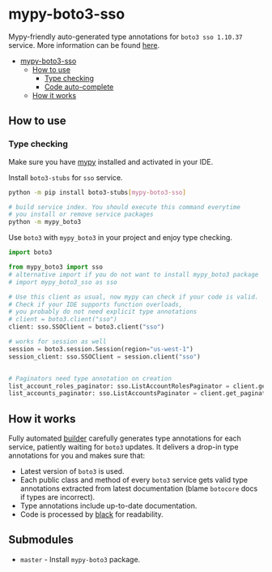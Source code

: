# mypy-boto3-sso

Mypy-friendly auto-generated type annotations for `boto3 sso 1.10.37` service.
More information can be found [here](https://github.com/vemel/mypy_boto3).

- [mypy-boto3-sso](#mypy-boto3-sso)
  - [How to use](#how-to-use)
    - [Type checking](#type-checking)
    - [Code auto-complete](#code-auto-complete)
  - [How it works](#how-it-works)

## How to use

### Type checking

Make sure you have [mypy](https://github.com/python/mypy) installed and activated in your IDE.

Install `boto3-stubs` for `sso` service.

```bash
python -m pip install boto3-stubs[mypy-boto3-sso]

# build service index. You should execute this command everytime
# you install or remove service packages
python -m mypy_boto3
```

Use `boto3` with `mypy_boto3` in your project and enjoy type checking.

```python
import boto3

from mypy_boto3 import sso
# alternative import if you do not want to install mypy_boto3 package
# import mypy_boto3_sso as sso

# Use this client as usual, now mypy can check if your code is valid.
# Check if your IDE supports function overloads,
# you probably do not need explicit type annotations
# client = boto3.client("sso")
client: sso.SSOClient = boto3.client("sso")

# works for session as well
session = boto3.session.Session(region="us-west-1")
session_client: sso.SSOClient = session.client("sso")


# Paginators need type annotation on creation
list_account_roles_paginator: sso.ListAccountRolesPaginator = client.get_paginator("list_account_roles")
list_accounts_paginator: sso.ListAccountsPaginator = client.get_paginator("list_accounts")
```

## How it works

Fully automated [builder](https://github.com/vemel/mypy_boto3) carefully generates
type annotations for each service, patiently waiting for `boto3` updates. It delivers
a drop-in type annotations for you and makes sure that:

- Latest version of `boto3` is used.
- Each public class and method of every `boto3` service gets valid type annotations
  extracted from latest documentation (blame `botocore` docs if types are incorrect).
- Type annotations include up-to-date documentation.
- Code is processed by [black](https://github.com/psf/black) for readability.

## Submodules

- `master` - Install `mypy-boto3` package.